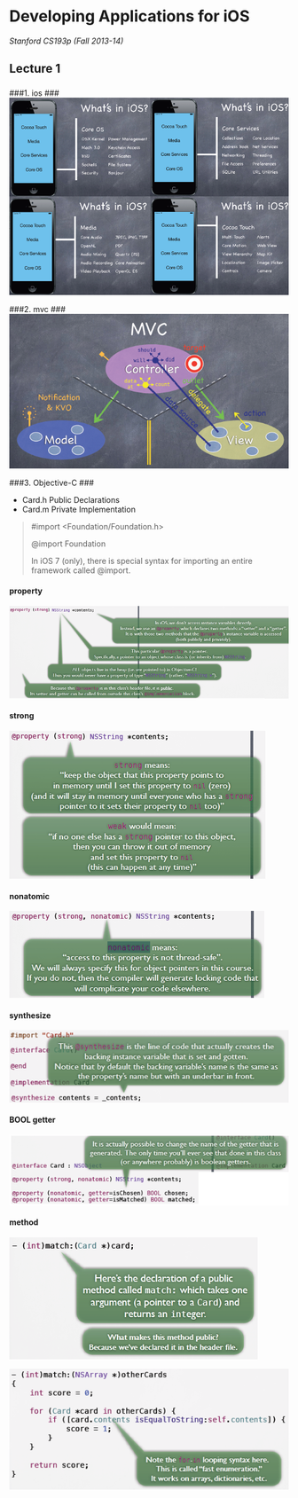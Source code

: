 <link href="http://github.com/yrgoldteeth/darkdowncss/raw/master/darkdown.css"rel="stylesheet"></link>

# Developing Applications for iOS #
*Stanford CS193p (Fall 2013-14)*

## Lecture 1 ##
### 

###1. ios ###
![what's in ios](whats_in_ios.png)

###2. mvc ###
![MVC](mvc.png)

###3. Objective-C ###
- Card.h Public Declarations
- Card.m Private Implementation

> \#import <Foundation/Foundation.h\>
> 
> @import Foundation
> 
> In iOS 7 (only), there is special syntax for importing an entire framework called @import.

#### property ####
![property](property.png)

#### strong ####
![strong](strong.png)

#### nonatomic ####
![nonatomic](nonatomic.png)

#### synthesize ####
![synthesize](synthesize.png)

#### BOOL getter ####
![BOOL getter](is_bool.png)

#### method ####
![method](method.png)

![method_impl](method_impl.png)


![]()